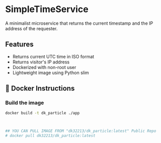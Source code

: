 # SimpleTimeService

A minimalist microservice that returns the current timestamp and the IP address of the requester.

##  Features

- Returns current UTC time in ISO format
- Returns visitor's IP address
- Dockerized with non-root user
- Lightweight image using Python slim

## 🐳 Docker Instructions

### Build the image

```bash
docker build -t dk_particle ./app 



## YOU CAN PULL IMAGE FROM "dk32213/dk_particle:latest" Public Repo 
# docker pull dk32213/dk_particle:latest